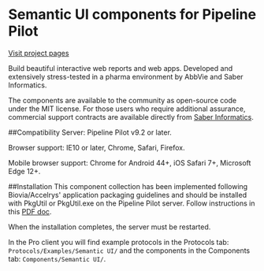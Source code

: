 # Semantic UI components for Pipeline Pilot
[Visit project pages](https://saberinformatics.github.io/plp-semantic-ui)

Build beautiful interactive web reports and web apps. Developed and extensively stress-tested in a pharma environment by AbbVie and Saber Informatics. 

The components are available to the community as open-source code under the MIT license. For those users who require additional assurance, commercial support contracts are available directly from [Saber Informatics](https://saberinformatics.com).

##Compatibility
Server: Pipeline Pilot v9.2 or later.

Browser support: IE10 or later, Chrome, Safari, Firefox.

Mobile browser support: Chrome for Android 44+, iOS Safari 7+, Microsoft Edge 12+.

##Installation
This component collection has been implemented following Biovia/Accelrys' application packaging guidelines and should be installed with PkgUtil or PkgUtil.exe on the Pipeline Pilot server. Follow instructions in this [PDF doc](https://semanticplp.s3.amazonaws.com/Installation%20Instructions%20%28Semantic%29.pdf?AWSAccessKeyId=AKIAIHR7QYSU2SL7H7ZQ&Expires=1554516856&Signature=qhT5dZtYnDiihNX6PyvTxcAZATc%3D).

When the installation completes, the server must be restarted. 

In the Pro client you will find example protocols in the Protocols tab: `Protocols/Examples/Semantic UI/` and the components in the Components tab: `Components/Semantic UI/`.
